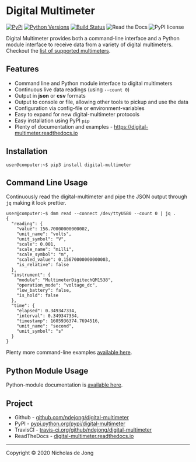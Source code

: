 # Digital Multimeter
[![PyPi](https://img.shields.io/pypi/v/digital-multimeter.svg)](https://pypi.python.org/pypi/digital-multimeter/)
[![Python Versions](https://img.shields.io/pypi/pyversions/digital-multimeter.svg)](https://github.com/ndejong/digital-multimeter/)
[![Build Status](https://api.travis-ci.org/ndejong/digital-multimeter.svg?branch=master)](https://travis-ci.org/ndejong/digital-multimeter/)
![Read the Docs](https://img.shields.io/readthedocs/digital-multimeter)
![PyPI license](https://img.shields.io/pypi/l/digital-multimeter.svg)

Digital Multimeter provides both a command-line interface and a Python module interface to receive data from a 
variety of digital multimeters.  Checkout the [list of supported multimeters](https://digital-multimeter.readthedocs.io/en/latest/docs/supported-multimeters).

## Features
* Command line and Python module interface to digital multimeters
* Continuous live data readings (using `--count 0`)
* Output in **json** or **csv** formats
* Output to console or file, allowing other tools to pickup and use the data
* Configuration via config-file or environment-variables
* Easy to expand for new digital-multimeter protocols
* Easy installation using PyPI `pip`
* Plenty of documentation and examples - https://digital-multimeter.readthedocs.io

## Installation
```shell
user@computer:~$ pip3 install digital-multimeter
```

## Command Line Usage
Continuously read the digital-multimeter and pipe the JSON output through `jq` making it look prettier.
```shell
user@computer:~$ dmm read --connect /dev/ttyUSB0 --count 0 | jq .
{
  "reading": {
    "value": 156.70000000000002,
    "unit_name": "volts",
    "unit_symbol": "V",
    "scale": 0.001,
    "scale_name": "milli",
    "scale_symbol": "m",
    "scaled_value": 0.15670000000000003,
    "is_relative": false
  },
  "instrument": {
    "module": "MultimeterDigitechQM1538",
    "operation_mode": "voltage_dc",
    "low_battery": false,
    "is_hold": false
  },
  "time": {
    "elapsed": 0.349347334,
    "interval": 0.349347334,
    "timestamp": 1605936374.7694516,
    "unit_name": "second",
    "unit_symbol": "s"
  }
}
```

Plenty more command-line examples [available here](https://digital-multimeter.readthedocs.io/en/latest/docs/command-examples/).

## Python Module Usage
Python-module documentation is [available here](https://digital-multimeter.readthedocs.io/en/latest/docs/python3-module/).

## Project
* Github - [github.com/ndejong/digital-multimeter](https://github.com/ndejong/digital-multimeter)
* PyPI - [pypi.python.org/pypi/digital-multimeter](https://pypi.python.org/pypi/digital-multimeter/)
* TravisCI - [travis-ci.org/github/ndejong/digital-multimeter](https://travis-ci.org/github/ndejong/digital-multimeter)
* ReadTheDocs - [digital-multimeter.readthedocs.io](https://digital-multimeter.readthedocs.io/en/latest/)

---
Copyright &copy; 2020 Nicholas de Jong
